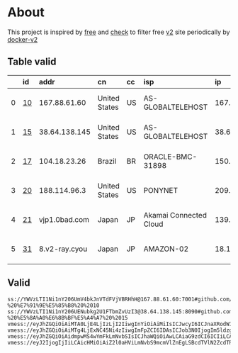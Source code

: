 
# About

This project is inspired by [free](https://github.com/freefq/free) and [check](https://github.com/yeahwu/check) to filter free [v2](https://github.com/v2fly/v2ray-core) site periodically by [docker-v2](https://hub.docker.com/r/v2ray/official)

    

## Table valid
|    | id                   | addr          | cn            | cc   | isp                    | ip              | chatgpt          |
|---:|:---------------------|:--------------|:--------------|:-----|:-----------------------|:----------------|:-----------------|
|  0 | [10](config/10.json) | 167.88.61.60  | United States | US   | AS-GLOBALTELEHOST      | 167.88.61.60    | Yes (Region: US) |
|  1 | [15](config/15.json) | 38.64.138.145 | United States | US   | AS-GLOBALTELEHOST      | 38.64.138.145   | Yes (Region: US) |
|  2 | [17](config/17.json) | 104.18.23.26  | Brazil        | BR   | ORACLE-BMC-31898       | 150.230.84.193  | Yes (Region: BR) |
|  3 | [20](config/20.json) | 188.114.96.3  | United States | US   | PONYNET                | 209.141.61.121  | Yes (Region: US) |
|  4 | [21](config/21.json) | vjp1.0bad.com | Japan         | JP   | Akamai Connected Cloud | 139.162.123.236 | Yes (Region: JP) |
|  5 | [31](config/31.json) | 8.v2-ray.cyou | Japan         | JP   | AMAZON-02              | 18.179.36.139   | Yes (Region: JP) |

## Valid
```
ss://YWVzLTI1Ni1nY206UmV4bkJnVTdFVjVBRHhH@167.88.61.60:7001#github.com/freefq%20-%20%E7%91%9E%E5%85%B8%20%2010
ss://YWVzLTI1Ni1nY206UENubkg2U1FTbmZvUzI3@38.64.138.145:8090#github.com/freefq%20-%20%E5%8A%A0%E6%8B%BF%E5%A4%A7%20%2015
vmess://eyJhZGQiOiAiMTA0LjE4LjIzLjI2IiwgInYiOiAiMiIsICJwcyI6ICJnaXRodWIuY29tL2ZyZWVmcSAtIFx1N2Y4ZVx1NTZmZENsb3VkRmxhcmVcdTUxNmNcdTUzZjhDRE5cdTgyODJcdTcwYjkgMTciLCAicG9ydCI6IDgwODAsICJpZCI6ICJkY2FmYjY2OS1mZWZjLTQ5OTQtZTNhOS01ZjQwZWQ2YWE3Y2YiLCAiYWlkIjogIjAiLCAibmV0IjogIndzIiwgInR5cGUiOiAiIiwgImhvc3QiOiAidjJmcmVlLnNzaHRwcm9lY3Quc2hvcCIsICJwYXRoIjogIi9zc2h0cHJvamVjdCIsICJ0bHMiOiAiIn0=
vmess://eyJhZGQiOiAiMTg4LjExNC45Ni4zIiwgImFpZCI6IDAsICJob3N0IjogIm5ldzguaHV2aWNsb3VkLmNvbSIsICJpZCI6ICJhMTFjYTc2MC05ZWY5LTRhNjMtOTVjOS00YzVjMzJkNTYyNTEiLCAibmV0IjogIndzIiwgInBhdGgiOiAiLyIsICJwb3J0IjogNDQzLCAicHMiOiAiZ2l0aHViLmNvbS9mcmVlZnEgLSBcdTVkZjRcdTg5N2ZcdTU3MjNcdTRmZGRcdTdmNTdDbG91ZEZsYXJlXHU4MjgyXHU3MGI5IDIwIiwgInRscyI6ICJ0bHMiLCAidHlwZSI6ICJhdXRvIiwgInNlY3VyaXR5IjogImF1dG8iLCAic2tpcC1jZXJ0LXZlcmlmeSI6IHRydWUsICJzbmkiOiAiIn0=
vmess://eyJhZGQiOiAidmpwMS4wYmFkLmNvbSIsICJhaWQiOiAwLCAiaG9zdCI6ICIiLCAiaWQiOiAiOTI3MDk0ZDMtZDY3OC00NzYzLTg1OTEtZTI0MGQwYmNhZTg3IiwgIm5ldCI6ICJ3cyIsICJwYXRoIjogIi9jaGF0IiwgInBvcnQiOiA0NDMsICJwcyI6ICJnaXRodWIuY29tL2ZyZWVmcSAtIFx1NjVlNVx1NjcyY1x1NGUxY1x1NGVhY1x1OTBmZFx1NTRjMVx1NWRkZFx1NTMzYUxpbm9kZVx1NjU3MFx1NjM2ZVx1NGUyZFx1NWZjMyAyMSIsICJ0bHMiOiAidGxzIiwgInR5cGUiOiAiYXV0byIsICJzZWN1cml0eSI6ICJhdXRvIiwgInNraXAtY2VydC12ZXJpZnkiOiB0cnVlLCAic25pIjogInZqcDEuMGJhZC5jb20ifQ==
vmess://eyJ2IjogIjIiLCAicHMiOiAiZ2l0aHViLmNvbS9mcmVlZnEgLSBcdTVlN2ZcdTRlMWNcdTc3MDFcdTRmNWJcdTVjNzFcdTVlMDJcdTc5ZmJcdTUyYTggMzEiLCAiYWRkIjogIjgudjItcmF5LmN5b3UiLCAicG9ydCI6ICIyMzYwOCIsICJpZCI6ICIwZGQxOWQyMC1lYzg2LTM2ODAtYjI1Ni04NzIzN2JhZmE4OWUiLCAiYWlkIjogIjIiLCAic2N5IjogImF1dG8iLCAibmV0IjogInRjcCIsICJ0eXBlIjogIm5vbmUiLCAiaG9zdCI6ICI4LnYyLXJheS5jeW91IiwgInBhdGgiOiAiLyIsICJ0bHMiOiAiIiwgInNuaSI6ICIiLCAiYWxwbiI6ICIifQ==
```

